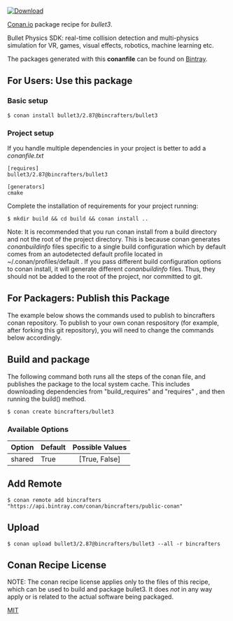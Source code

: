[![Download](https://api.bintray.com/packages/bincrafters/public-conan/bullet3%3Abincrafters/images/download.svg) ](https://bintray.com/bincrafters/public-conan/bullet3%3Abincrafters/_latestVersion)

[Conan.io](https://conan.io) package recipe for *bullet3*.

Bullet Physics SDK: real-time collision detection and multi-physics simulation for VR, games, visual effects, robotics, machine learning etc.

The packages generated with this **conanfile** can be found on [Bintray](https://bintray.com/bincrafters/public-conan/bullet3%3Abincrafters).

## For Users: Use this package

### Basic setup

    $ conan install bullet3/2.87@bincrafters/bullet3

### Project setup

If you handle multiple dependencies in your project is better to add a *conanfile.txt*

    [requires]
    bullet3/2.87@bincrafters/bullet3

    [generators]
    cmake

Complete the installation of requirements for your project running:

    $ mkdir build && cd build && conan install ..

Note: It is recommended that you run conan install from a build directory and not the root of the project directory.  This is because conan generates *conanbuildinfo* files specific to a single build configuration which by default comes from an autodetected default profile located in ~/.conan/profiles/default .  If you pass different build configuration options to conan install, it will generate different *conanbuildinfo* files.  Thus, they should not be added to the root of the project, nor committed to git.

## For Packagers: Publish this Package

The example below shows the commands used to publish to bincrafters conan repository. To publish to your own conan respository (for example, after forking this git repository), you will need to change the commands below accordingly.

## Build and package

The following command both runs all the steps of the conan file, and publishes the package to the local system cache.  This includes downloading dependencies from "build_requires" and "requires" , and then running the build() method.

    $ conan create bincrafters/bullet3


### Available Options
| Option        | Default | Possible Values  |
| ------------- |:----------------- |:------------:|
| shared      | True |  [True, False] |

## Add Remote

    $ conan remote add bincrafters "https://api.bintray.com/conan/bincrafters/public-conan"

## Upload

    $ conan upload bullet3/2.87@bincrafters/bullet3 --all -r bincrafters


## Conan Recipe License

NOTE: The conan recipe license applies only to the files of this recipe, which can be used to build and package bullet3.
It does *not* in any way apply or is related to the actual software being packaged.

[MIT](git@github.com:madebr/conan-bullet3.git/blob/master/LICENSE.md)
